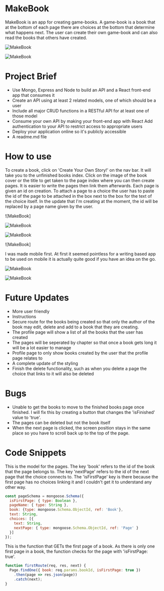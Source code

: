 # MakeBook

MakeBook is an app for creating game-books. A game-book is a book that at the bottom of each page there are choices at the bottom that determine what happens next. The user can create their own game-book and can also read the books that others have created.

![MakeBook](https://i.imgur.com/FEh7vVH.png)

![MakeBook](https://i.imgur.com/nV5cMtn.png)

# Project Brief

* Use Mongo, Express and Node to build an API and a React front-end app that consumes it
* Create an API using at least 2 related models, one of which should be a user
* Include all major CRUD functions in a RESTful API for at least one of those model
* Consume your own API by making your front-end app with React
Add authentication to your API to restrict access to appropriate users
* Deploy your application online so it's publicly accessible
* A readme.md file

# How to use

To create a book, click on 'Create Your Own Story!' on the nav bar. It will take you to the unfinished books index. Click on the image of the book cover or the title to get taken to the page index where you can then create pages. It is easier to write the pages then link them afterwards.
Each page is given an id on creation. To attach a page to a choice the user has to paste the id of the page to be attached in the box next to the box for the text of the choice itself. In the update that I'm creating at the moment, the id will be replaced by a page name given by the user.

![MakeBook]

![MakeBook](https://i.imgur.com/jcVo9NA.png)

![MakeBook](https://i.imgur.com/iWAD0El.png)

![MakeBook]

I was made mobile first. At first it seemed pointless for a writing based app to be used on mobile it is actually quite good if you have an idea on the go.

![MakeBook](https://i.imgur.com/OSs1zjX.png)

![MakeBook](https://i.imgur.com/cWikwvO.png)

# Future Updates

* More user friendly
* Instructions
* Secure route for the books being created so that only the author of the book may edit, delete and add to a book that they are creating.
* The profile page will show a list of all the books that the user has created
* The pages will be seperated by chapter so that once a book gets long it will be a lot easier to manage
* Profile page to only show books created by the user that the profile page relates to
* A complete update of the styling
* Finish the delete functionality, such as when you delete a page the choice that links to it will also be deleted

# Bugs

* Unable to get the books to move to the finished books page once finished. I will fix this by creating a button that changes the 'isFinished' value to 'true'.
* The pages can be deleted but not the book itself
* When the next page is clicked, the screen position stays in the same place so you have to scroll back up to the top of the page.

# Code Snippets

This is the model for the pages. The key 'book' refers to the id of the book that the page belongs to. The key 'nextPage' refers to the id of the next page that the choice connects to. The 'isFirstPage' key is there because the first page has no choices linking it and I couldn't get it to understand any other way.

```javascript
const pageSchema = mongoose.Schema({
  isFirstPage: { type: Boolean },
  pageName: { type: String },
  book: {type: mongoose.Schema.ObjectId, ref: 'Book'},
  text: String,
  choices: [{
    text: String,
    nextPage: { type: mongoose.Schema.ObjectId, ref: 'Page' }
  }]
});
```

This is the function that GETs the first page of a book.
As there is only one first page in a book, the function checks for the page with 'isFirstPage: true'.

```javascript
function firstRoute(req, res, next) {
  Page.findOne({ book: req.params.bookId, isFirstPage: true })
    .then(page => res.json(page))
    .catch(next);
}
```

```javascript

```
